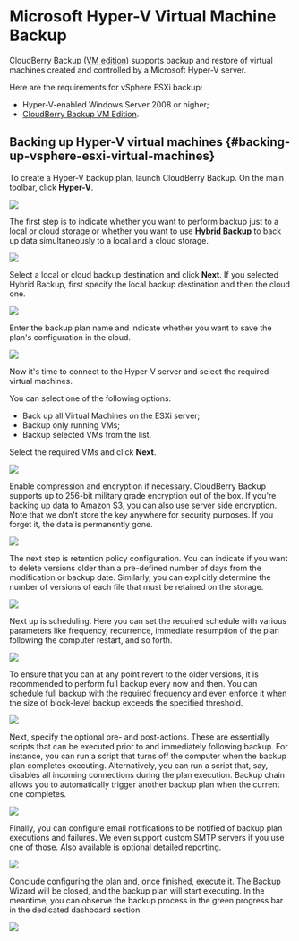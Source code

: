 # Microsoft Hyper-V Virtual Machine Backup

CloudBerry Backup \([VM edition](https://www.cloudberrylab.com/backup/vmware-hyperv.aspx)\) supports backup and restore of virtual machines created and controlled by a Microsoft Hyper-V server.

Here are the requirements for vSphere ESXi backup:

* Hyper-V-enabled Windows Server 2008 or higher;
* [CloudBerry Backup VM Edition](https://www.cloudberrylab.com/backup/vmware-hyperv.aspx).

## Backing up Hyper-V virtual machines {#backing-up-vsphere-esxi-virtual-machines}

To create a Hyper-V backup plan, launch CloudBerry Backup. On the main toolbar, click **Hyper-V**.

![](../../../../.gitbook/assets/image-1.png)

The first step is to indicate whether you want to perform backup just to a local or cloud storage or whether you want to use [**Hybrid Backup**](https://www.cloudberry.help/overview/data-backup/backup-types/hybrid-backup.html) to back up data simultaneously to a local and a cloud storage.

![](../../../../.gitbook/assets/image-2%20%281%29.png)

Select a local or cloud backup destination and click **Next**. If you selected Hybrid Backup, first specify the local backup destination and then the cloud one.

![](../../../../.gitbook/assets/image-3%20%281%29.png)

Enter the backup plan name and indicate whether you want to save the plan's configuration in the cloud.

![](../../../../.gitbook/assets/image-4%20%281%29.png)

Now it's time to connect to the Hyper-V server and select the required virtual machines.

You can select one of the following options:

* Back up all Virtual Machines on the ESXi server;
* Backup only running VMs;
* Backup selected VMs from the list.

Select the required VMs and click **Next**.

![](../../../../.gitbook/assets/image-5.png)

Enable compression and encryption if necessary. CloudBerry Backup supports up to 256-bit military grade encryption out of the box. If you're backing up data to Amazon S3, you can also use server side encryption. Note that we don't store the key anywhere for security purposes. If you forget it, the data is permanently gone.

![](../../../../.gitbook/assets/image-6%20%281%29.png)

The next step is retention policy configuration. You can indicate if you want to delete versions older than a pre-defined number of days from the modification or backup date. Similarly, you can explicitly determine the number of versions of each file that must be retained on the storage.

![](../../../../.gitbook/assets/image-7.png)

Next up is scheduling. Here you can set the required schedule with various parameters like frequency, recurrence, immediate resumption of the plan following the computer restart, and so forth.

![](../../../../.gitbook/assets/image-8.png)

To ensure that you can at any point revert to the older versions, it is recommended to perform full backup every now and then. You can schedule full backup with the required frequency and even enforce it when the size of block-level backup exceeds the specified threshold.

![](../../../../.gitbook/assets/image-9%20%281%29.png)

Next, specify the optional pre- and post-actions. These are essentially scripts that can be executed prior to and immediately following backup. For instance, you can run a script that turns off the computer when the backup plan completes executing. Alternatively, you can run a script that, say, disables all incoming connections during the plan execution. Backup chain allows you to automatically trigger another backup plan when the current one completes.

![](../../../../.gitbook/assets/image-10.png)

Finally, you can configure email notifications to be notified of backup plan executions and failures. We even support custom SMTP servers if you use one of those. Also available is optional detailed reporting.

![](../../../../.gitbook/assets/image-11.png)

Conclude configuring the plan and, once finished, execute it. The Backup Wizard will be closed, and the backup plan will start executing. In the meantime, you can observe the backup process in the green progress bar in the dedicated dashboard section.

![](../../../../.gitbook/assets/image-12.png)

